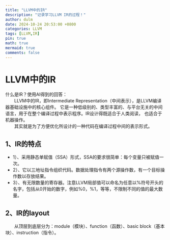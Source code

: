 ```yaml
---
title: "LLVM中的IR"
description: "记录学习LLVM IR的过程！"
author: dulm
date: 2024-10-24 20:53:00 +0800
categories: LLVM
tags: [LLVM,IR]
pin: true
math: true
mermaid: true
comments: false
---
```

# LLVM中的IR  
什么是IR？使用AI得到的回答：  
&emsp;&emsp;LLVM中的IR，即Intermediate Representation（中间表示），是LLVM编译器基础设施中的核心组件。
它是一种低级别的、类型丰富的、与平台无关的中间语言，用于在整个编译过程中表示程序。IR设计得既适合于人类阅读，
也适合于机器操作。  
&emsp;&emsp;其实就是为了方便优化所设计的一种代码在编译过程中间的表示形式。   
## 1、IR的特点
- 1）、采用静态单赋值（SSA）形式，SSA的要求很简单：每个变量只被赋值一次。
- 2）、它以三地址指令组织代码。数据处理指令有两个源操作数，有一个目标操作数以存放结果。
- 3）、有无限数量的寄存器。注意LLVM局部值可以命名为任意以%符号开头的名字，包括从0开始的数字，例如%0，%1，等等，不限制不同的值的最大数量。<br>
## 2、IR的layout
&emsp;&emsp;从顶层到底层分为：module（模块）、function（函数）、basic block（基本块）、instruction（指令）。
